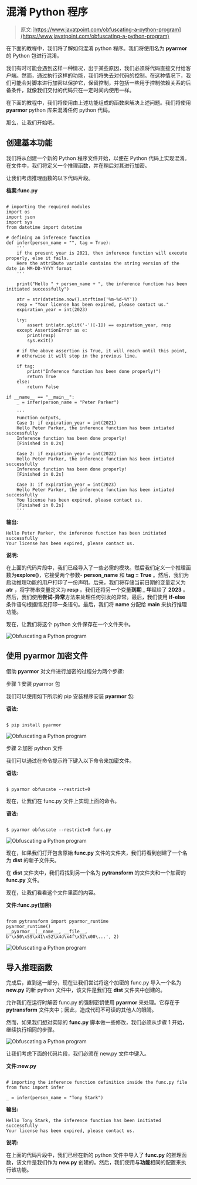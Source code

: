 # 混淆 Python 程序

> 原文:[https://www.javatpoint.com/obfuscating-a-python-program](https://www.javatpoint.com/obfuscating-a-python-program)

在下面的教程中，我们将了解如何混淆 python 程序。我们将使用名为 **pyarmor** 的 Python 包进行混淆。

我们有时可能会遇到这样一种情况，出于某些原因，我们必须将代码直接交付给客户端。然而，通过执行这样的功能，我们将失去对代码的控制。在这种情况下，我们可能会对脚本进行加密以保护它，保留控制，并包括一些用于控制依赖关系的后备条件，就像我们交付的代码只在一定时间内使用一样。

在下面的教程中，我们将使用由上述功能组成的函数来解决上述问题。我们将使用 **pyarmor** python 库来混淆任何 python 代码。

那么，让我们开始吧。

## 创建基本功能

我们将从创建一个新的 Python 程序文件开始，以便在 Python 代码上实现混淆。在文件中，我们将定义一个推理函数，并在稍后对其进行加密。

让我们考虑推理函数的以下代码片段。

**档案:func.py**

```

# importing the required modules
import os
import json
import sys
from datetime import datetime

# defining an inference function
def infer(person_name = "", tag = True):
    '''
    if the present year is 2021, then inference function will execute properly, else it fails.
    Here the attribute variable contains the string version of the date in MM-DD-YYYY format
    '''

    print("Hello " + person_name + ", the inference function has been initiated successfully")

    atr = str(datetime.now().strftime('%m-%d-%Y'))
    resp = "Your license has been expired, please contact us."
    expiration_year = int(2023)

    try:
        assert int(atr.split('-')[-1]) == expiration_year, resp
    except AssertionError as e:
        print(resp)
        sys.exit()

    # if the above assertion is True, it will reach until this point,
    # otherwise it will stop in the previous line.

    if tag:
        print("Inference function has been done properly!")
        return True
    else:
        return False

if __name__ == "__main__":
    _ = infer(person_name = "Peter Parker")

    '''
    Function outputs,
    Case 1: if expiration_year = int(2021)
    Hello Peter Parker, the inference function has been intiated successfully
    Inference function has been done properly!
    [Finished in 0.2s]

    Case 2: if expiration_year = int(2022)
    Hello Peter Parker, the inference function has been intiated successfully
    Inference function has been done properly!
    [Finished in 0.2s]

    Case 3: if expiration_year = int(2023)
    Hello Peter Parker, the inference function has been intiated successfully
    You license has been expired, please contact us.
    [Finished in 0.2s]
    '''

```

**输出:**

```
Hello Peter Parker, the inference function has been initiated successfully
Your license has been expired, please contact us.

```

**说明:**

在上面的代码片段中，我们已经导入了一些必需的模块。然后我们定义一个推理函数为**explore()**，它接受两个参数- **person_name** 和 **tag = True** 。然后，我们为启动推理功能的用户打印了一份声明。后来，我们将存储当前日期的变量定义为 **atr** ，将字符串变量定义为 **resp** 。我们还将另一个变量**到期 _ 年**赋给了 **2023** 。然后，我们使用**尝试-异常**方法来处理任何引发的异常。最后，我们使用 **if-else** 条件语句根据情况打印一条语句。最后，我们将 **__name__** 分配给 **__main__** 来执行推理功能。

现在，让我们将这个 python 文件保存在一个文件夹中。

![Obfuscating a Python program](../Images/7a57012afa8269e6be65724c94ffd540.png)

## 使用 pyarmor 加密文件

借助 **pyarmor** 对文件进行加密的过程分为两个步骤:

步骤 1:安装 pyarmor 包

我们可以使用如下所示的 pip 安装程序安装 **pyarmor** 包:

**语法:**

```

$ pip install pyarmor

```

![Obfuscating a Python program](../Images/626bfcf2a4763cea507343c1ed9f7791.png)

步骤 2:加密 python 文件

我们可以通过在命令提示符下键入以下命令来加密文件。

**语法:**

```

$ pyarmor obfuscate --restrict=0  
```

现在，让我们在 func.py 文件上实现上面的命令。

**语法:**

```

$ pyarmor obfuscate --restrict=0 func.py

```

![Obfuscating a Python program](../Images/d8a7b715338844d84f850f1655f5163b.png)

现在，如果我们打开包含原始 **func.py** 文件的文件夹，我们将看到创建了一个名为 **dist** 的新子文件夹。

在 **dist** 文件夹中，我们将找到另一个名为 **pytransform** 的文件夹和一个加密的 **func.py** 文件。

现在，让我们看看这个文件里面的内容。

**文件:func.py(加密)**

```

from pytransform import pyarmor_runtime
pyarmor_runtime()
__pyarmor__(__name__, __file__, b'\x50\x59\x41\x52\x4d\x4f\x52\x00\...', 2)

```

![Obfuscating a Python program](../Images/60de0620ae78da70ce6033ba9b081b99.png)

## 导入推理函数

完成后，直到这一部分，现在让我们尝试将这个加密的 func.py 导入一个名为 **new.py** 的新 python 文件中，该文件是我们在 **dist** 文件夹中创建的。

允许我们在运行时解密 func.py 的强制密钥使用 **pyarmor** 来处理。它存在于 **pytransform** 文件夹中；因此，造成代码不可读的其他人的眼睛。

然而，如果我们想对实际的 **func.py** 脚本做一些修改，我们必须从步骤 1 开始，继续执行相同的步骤。

![Obfuscating a Python program](../Images/3abb0bad158b2b41b137cae48d8750a3.png)

让我们考虑下面的代码片段，我们必须在 new.py 文件中键入。

**文件:new.py**

```

# importing the inference function definition inside the func.py file
from func import infer

_ = infer(person_name = "Tony Stark")

```

**输出:**

```
Hello Tony Stark, the inference function has been initiated successfully
Your license has been expired, please contact us.

```

**说明:**

在上面的代码片段中，我们已经在新的 python 文件中导入了 **func.py** 的推理函数，该文件是我们作为 **new.py** 创建的。然后，我们使用与**功能**相同的配置来执行该功能。

* * *